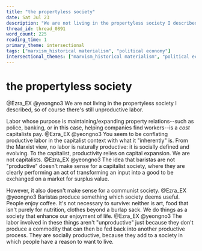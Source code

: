 ```yaml
---
title: "the propertyless society"
date: Sat Jul 23
description: "We are not living in the propertyless society I described, so of course there's still unproductive labor."
thread_id: thread_0891
word_count: 225
reading_time: 1
primary_theme: intersectional
tags: ["marxism_historical materialism", "political economy"]
intersectional_themes: ["marxism_historical materialism", "political economy"]
---
```


# the propertyless society

@Ezra_EX @yeongno3 We are not living in the propertyless society I described, so of course there's still unproductive labor.

Labor whose purpose is maintaining/expanding property relations--such as police, banking, or in this case, helping companies find workers--is a *cost* capitalists pay. @Ezra_EX @yeongno3 You seem to be conflating productive labor in the capitalist context with what it "inherently" is. From the Marxist view, no labor is naturally productive: it is socially defined and evolving. To the capitalist, productivity relies on capital expansion. We are not capitalists. @Ezra_EX @yeongno3 The idea that baristas are not "productive" doesn't make sense for a capitalist society, where they are clearly performing an act of transforming an input into a good to be exchanged on a market for surplus value.

However, it also doesn't make sense for a communist society. @Ezra_EX @yeongno3 Baristas produce something which society deems useful. People enjoy coffee. It's not necessary to survive: neither is art, food that isn't purely for nutrition, clothes beyond a burlap sack. We do things as a society that enhance our enjoyment of life. @Ezra_EX @yeongno3 The labor involved in these things aren't "unproductive" just because they don't produce a commodity that can then be fed back into another productive process. They are socially productive, because they add to a society in which people have a reason to want to live.